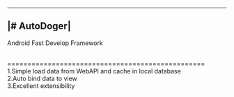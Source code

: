 -------------
|# AutoDoger|
-------------
Android Fast Develop Framework

<br/>=================================================<br/>
1.Simple load data from WebAPI and cache in local database<br/>
2.Auto bind data to view<br/>
3.Excellent extensibility
